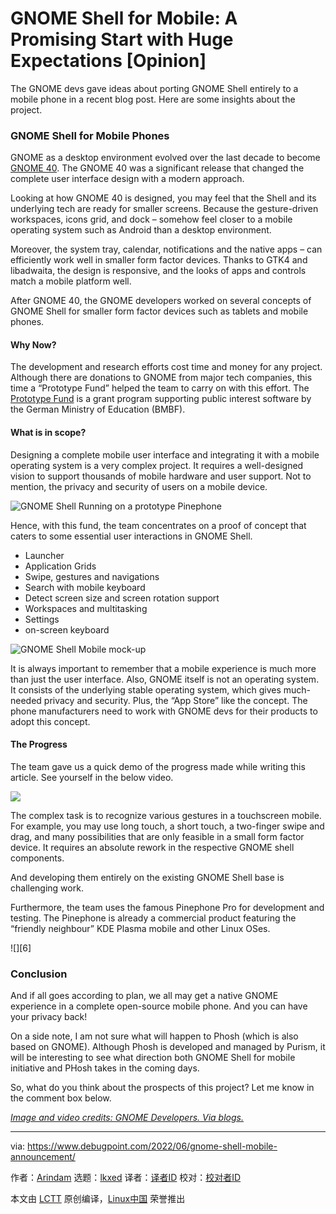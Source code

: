 [#]: subject: "GNOME Shell for Mobile: A Promising Start with Huge Expectations [Opinion]"
[#]: via: "https://www.debugpoint.com/2022/06/gnome-shell-mobile-announcement/"
[#]: author: "Arindam https://www.debugpoint.com/author/admin1/"
[#]: collector: "lkxed"
[#]: translator: " "
[#]: reviewer: " "
[#]: publisher: " "
[#]: url: " "

GNOME Shell for Mobile: A Promising Start with Huge Expectations [Opinion]
======
The GNOME devs gave ideas about porting GNOME Shell entirely to a mobile phone in a recent blog post. Here are some insights about the project.

### GNOME Shell for Mobile Phones

GNOME as a desktop environment evolved over the last decade to become [GNOME 40][1]. The GNOME 40 was a significant release that changed the complete user interface design with a modern approach.

Looking at how GNOME 40 is designed, you may feel that the Shell and its underlying tech are ready for smaller screens. Because the gesture-driven workspaces, icons grid, and dock – somehow feel closer to a mobile operating system such as Android than a desktop environment.

Moreover, the system tray, calendar, notifications and the native apps – can efficiently work well in smaller form factor devices. Thanks to GTK4 and libadwaita, the design is responsive, and the looks of apps and controls match a mobile platform well.

After GNOME 40, the GNOME developers worked on several concepts of GNOME Shell for smaller form factor devices such as tablets and mobile phones.

#### Why Now?

The development and research efforts cost time and money for any project. Although there are donations to GNOME from major tech companies, this time a “Prototype Fund” helped the team to carry on with this effort. The [Prototype Fund][2] is a grant program supporting public interest software by the German Ministry of Education (BMBF).

#### What is in scope?

Designing a complete mobile user interface and integrating it with a mobile operating system is a very complex project. It requires a well-designed vision to support thousands of mobile hardware and user support. Not to mention, the privacy and security of users on a mobile device.

![GNOME Shell Running on a prototype Pinephone][3]

Hence, with this fund, the team concentrates on a proof of concept that caters to some essential user interactions in GNOME Shell.

* Launcher
* Application Grids
* Swipe, gestures and navigations
* Search with mobile keyboard
* Detect screen size and screen rotation support
* Workspaces and multitasking
* Settings
* on-screen keyboard

![GNOME Shell Mobile mock-up][4]

It is always important to remember that a mobile experience is much more than just the user interface. Also, GNOME itself is not an operating system. It consists of the underlying stable operating system, which gives much-needed privacy and security. Plus, the “App Store” like the concept. The phone manufacturers need to work with GNOME devs for their products to adopt this concept.

#### The Progress

The team gave us a quick demo of the progress made while writing this article. See yourself in the below video.

![][5]

The complex task is to recognize various gestures in a touchscreen mobile. For example, you may use long touch, a short touch, a two-finger swipe and drag, and many possibilities that are only feasible in a small form factor device. It requires an absolute rework in the respective GNOME shell components.

And developing them entirely on the existing GNOME Shell base is challenging work.

Furthermore, the team uses the famous Pinephone Pro for development and testing. The Pinephone is already a commercial product featuring the “friendly neighbour” KDE Plasma mobile and other Linux OSes.

![][6]

### Conclusion

And if all goes according to plan, we all may get a native GNOME experience in a complete open-source mobile phone. And you can have your privacy back!

On a side note, I am not sure what will happen to Phosh (which is also based on GNOME). Although Phosh is developed and managed by Purism, it will be interesting to see what direction both GNOME Shell for mobile initiative and PHosh takes in the coming days.

So, what do you think about the prospects of this project? Let me know in the comment box below.

*[Image and video credits: GNOME Developers. Via blogs.][7]*

--------------------------------------------------------------------------------

via: https://www.debugpoint.com/2022/06/gnome-shell-mobile-announcement/

作者：[Arindam][a]
选题：[lkxed][b]
译者：[译者ID](https://github.com/译者ID)
校对：[校对者ID](https://github.com/校对者ID)

本文由 [LCTT](https://github.com/LCTT/TranslateProject) 原创编译，[Linux中国](https://linux.cn/) 荣誉推出

[a]: https://www.debugpoint.com/author/admin1/
[b]: https://github.com/lkxed
[1]: https://www.debugpoint.com/tag/gnome-40
[2]: http://www.prototypefund.de
[3]: https://www.debugpoint.com/wp-content/uploads/2022/06/GNOME-Shell-Running-on-a-prototype-Pinephone.jpg
[4]: https://www.debugpoint.com/wp-content/uploads/2022/06/GNOME-Shell-Mobile-mock-up.jpg
[5]: 
[6]: 
[7]: https://blogs.gnome.org/shell-dev/2022/05/30/towards-gnome-shell-on-mobile/
